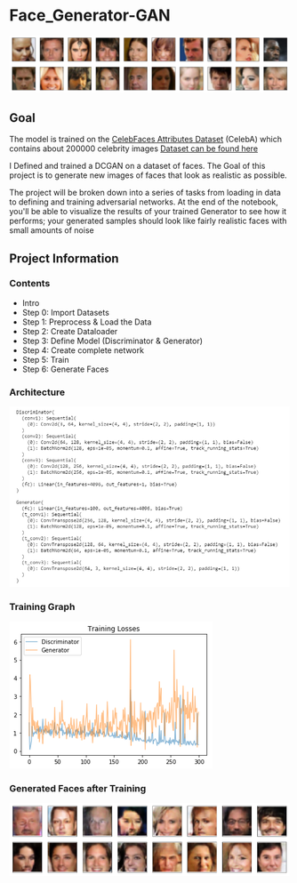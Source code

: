 # Face_Generator-GAN

![Given Faces in dataset](givenfaces.PNG)

## Goal

The model is trained on the [CelebFaces Attributes Dataset](http://mmlab.ie.cuhk.edu.hk/projects/CelebA.html) (CelebA) which contains about 200000 celebrity images
[Dataset can be found here](https://s3.amazonaws.com/video.udacity-data.com/topher/2018/November/5be7eb6f_processed-celeba-small/processed-celeba-small.zip)

I Defined and trained a DCGAN on a dataset of faces. The Goal of this project is to generate new images of faces that look as realistic as possible.

The project will be broken down into a series of tasks from loading in data to defining and training adversarial networks. At the end of the notebook, you'll be able to visualize the results of your trained Generator to see how it performs; your generated samples should look like fairly realistic faces with small amounts of noise

## Project Information

### Contents


- Intro
- Step 0: Import Datasets
- Step 1: Preprocess & Load the Data                                                           
- Step 2: Create Dataloader                                                       
- Step 3: Define Model (Discriminator & Generator)
- Step 4: Create complete network          
- Step 5: Train 
- Step 6: Generate Faces

### Architecture

![Architecture](architecture.PNG)

### Training Graph

![Training Loss](loss.PNG)

### Generated Faces after Training

![Generated Faces](generatedfaces.PNG)
